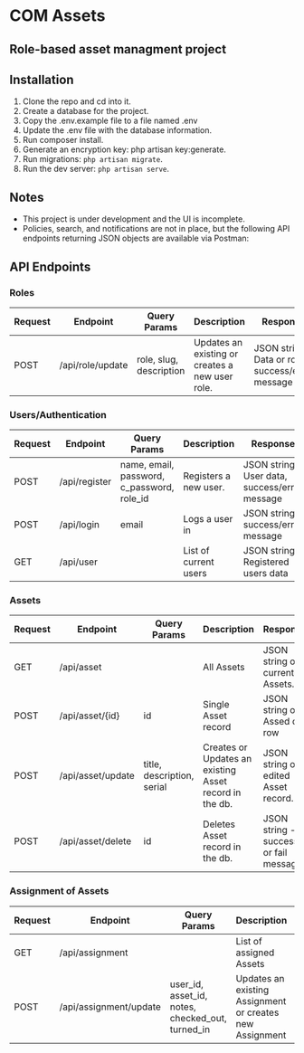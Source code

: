# COM Assets

## Role-based asset managment project



## Installation

1. Clone the repo and cd into it.
2. Create a database for the project.
3. Copy the .env.example file to a file named .env
4. Update the .env file with the database information.
5. Run composer install.
6. Generate an encryption key: php artisan key:generate.
7. Run migrations: ```php artisan migrate```.
8. Run the dev server: ```php artisan serve```.

## Notes

* This project is under development and the UI is incomplete. 
* Policies, search, and notifications are not in place, but the following API endpoints returning JSON objects are available via Postman:

## API Endpoints


### Roles
| Request | Endpoint |	Query Params | Description | Response |
| --- | --- | --- | --- | --- |
| POST | /api/role/update | role, slug, description | Updates an existing or creates a new user role. | JSON string: Data or role, success/error message |


### Users/Authentication
| Request | Endpoint |	Query Params | Description | Response |
| --- | --- | --- | --- | --- |
| POST | /api/register | name, email, password, c_password, role_id | Registers a new user. | JSON string: User data, success/error message |
| POST | /api/login | email | Logs a user in | JSON string: success/error message |
| GET | /api/user | | List of current users | JSON string: Registered users data |

### Assets
| Request | Endpoint |	Query Params | Description | Response |
| --- | --- | --- | --- | --- |
| GET | /api/asset |  | All Assets | JSON string of current Assets. |
| POST | /api/asset/{id} | id | Single Asset record | JSON string of Assed db row |
| POST | /api/asset/update | title, description, serial | Creates or Updates an existing Asset record in the db. | JSON string of edited Asset record. |
| POST | /api/asset/delete | id | Deletes Asset record in the db. | JSON string - success or fail message |


### Assignment of Assets
| Request | Endpoint |	Query Params | Description | Response |
| --- | --- | --- | --- | --- |
| GET | /api/assignment |  | List of assigned Assets | JSON string of current assignments. |
| POST | /api/assignment/update | user_id, asset_id, notes, checked_out, turned_in | Updates an existing Assignment or creates new Assignment | JSON string with information about Assignment |






